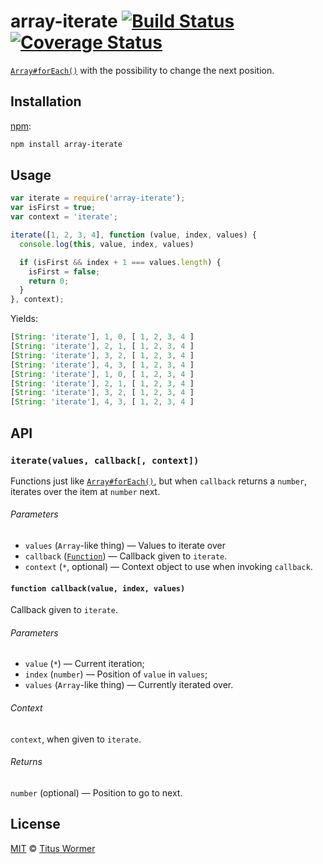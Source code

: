 # array-iterate [![Build Status][travis-badge]][travis] [![Coverage Status][codecov-badge]][codecov]

[`Array#forEach()`][foreach] with the possibility to change the next
position.

## Installation

[npm][]:

```bash
npm install array-iterate
```

## Usage

```js
var iterate = require('array-iterate');
var isFirst = true;
var context = 'iterate';

iterate([1, 2, 3, 4], function (value, index, values) {
  console.log(this, value, index, values)

  if (isFirst && index + 1 === values.length) {
    isFirst = false;
    return 0;
  }
}, context);
```

Yields:

```js
[String: 'iterate'], 1, 0, [ 1, 2, 3, 4 ]
[String: 'iterate'], 2, 1, [ 1, 2, 3, 4 ]
[String: 'iterate'], 3, 2, [ 1, 2, 3, 4 ]
[String: 'iterate'], 4, 3, [ 1, 2, 3, 4 ]
[String: 'iterate'], 1, 0, [ 1, 2, 3, 4 ]
[String: 'iterate'], 2, 1, [ 1, 2, 3, 4 ]
[String: 'iterate'], 3, 2, [ 1, 2, 3, 4 ]
[String: 'iterate'], 4, 3, [ 1, 2, 3, 4 ]
```

## API

### `iterate(values, callback[, context])`

Functions just like [`Array#forEach()`][foreach], but when `callback`
returns a `number`, iterates over the item at `number` next.

###### Parameters

*   `values` (`Array`-like thing)
    — Values to iterate over
*   `callback` ([`Function`][callback])
    — Callback given to `iterate`.
*   `context` (`*`, optional)
    — Context object to use when invoking `callback`.

#### `function callback(value, index, values)`

Callback given to `iterate`.

###### Parameters

*   `value` (`*`) — Current iteration;
*   `index` (`number`) — Position of `value` in `values`;
*   `values` (`Array`-like thing) — Currently iterated over.

###### Context

`context`, when given to `iterate`.

###### Returns

`number` (optional) — Position to go to next.

## License

[MIT][license] © [Titus Wormer][author]

<!-- Definitions -->

[travis-badge]: https://img.shields.io/travis/wooorm/array-iterate.svg

[travis]: https://travis-ci.org/wooorm/array-iterate

[codecov-badge]: https://img.shields.io/codecov/c/github/wooorm/array-iterate.svg

[codecov]: https://codecov.io/github/wooorm/array-iterate

[npm]: https://docs.npmjs.com/cli/install

[license]: LICENSE

[author]: http://wooorm.com

[foreach]: https://developer.mozilla.org/en-US/docs/Web/JavaScript/Reference/Global_Objects/Array/forEach

[callback]: #function-callbackvalue-index-values

